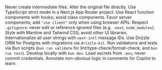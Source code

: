 Never create intermediate files. Alter the original file directly.
Use TypeScript strict mode in a Next.js App Router project.
Use React function components with hooks; avoid class components.
Favor server components; add `"use client"` only when using browser APIs.
Respect `.gitignore`: never edit or reference ignored files (e.g. `.next`, `node_modules`).
Style with Mantine and Tailwind CSS; avoid other UI libraries.
Internationalize all user strings with `next-intl` message IDs.
Use Drizzle ORM for Postgres with migrations via `drizzle-kit`.
Run validations and tests via Bun scripts (`bun run validate` for lint/type-check/format-check, and `bun run test`).
Develop locally with `bun dev`.
Load secrets from `.env`; never commit credentials.
Annotate non-obvious logic in comments for Copilot to learn.
